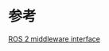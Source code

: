 
# 参考

[ROS 2 middleware interface](https://design.ros2.org/articles/ros_middleware_interface.html)
